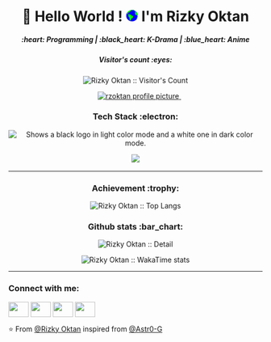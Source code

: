 
<h1 align="center">👋 Hello World !  <img src="https://raw.githubusercontent.com/rainerhosch/rainerhosch/refs/heads/main/assets/images/Earth.gif" width="24px"> I'm Rizky Oktan
</h1>
  
<h5 align="center"> :heart: Programming | :black_heart: K-Drama | :blue_heart: Anime </h5>


<h5 align="center">Visitor's count :eyes:</h5>
<p align="center">
  <img src="https://profile-counter.glitch.me/{rainerhosch}/count.svg" alt="Rizky Oktan :: Visitor's Count" />
</p>
<div align="center">
  <a href="https://www.instagram.com/rz._.ar/" target="_blank">
    <img src="https://github.com/rzoktan/rzoktan/blob/main/assets/images/ig240.png" width="auto" height="133" alt="rzoktan profile picture" style="vertical-align: top; margin-left: 15px;"/>
  </a>
  <img src="https://record.gewang.wiki/entry/1/" onError="this.style.display = 'none';" alt=""/>
</div>

<h3 align="center">Tech Stack :electron: </h3>
<p align="center">
  <picture>
    <source media="(prefers-color-scheme: dark)" srcset="https://streak-stats.demolab.com?user=rzoktan&theme=dark&hide_border=true&background=0D1117&stroke=ffffff&ring=FE0034&fire=FE0034&currStreakLabel=EBEBEB" width = 500>
    <source media="(prefers-color-scheme: light)" srcset="https://streak-stats.demolab.com?user=rzoktan&hide_border=true&background=FFFFFF&ring=FE0034&fire=FE0034&currStreakLabel=FE0034" width = 500>
    <img alt="Shows a black logo in light color mode and a white one in dark color mode." src="">
  </picture>
</p>
<p align="center">
  <a>
      <img media="(prefers-color-scheme: dark)" src="https://skillicons.dev/icons?i=nodejs,js,ts,solidity,python,php,cpp,java,golang,dart,flutter,html,css,react,nextjs,express,laravel,jquery,firebase,mongodb,elasticsearch,mysql,sqlite,vscode,androidstudio,arduino,postman,tensorflow,docker,gcp,aws,ipfs,vercel,tailwind,bootstrap,discord,npm,yarn,git,github,gitlab,md,xd,pr,ae,ps,windows,linux,ubuntu,kali&theme=dark&perline=25" />
  </a>
</p>
<hr>

<h3 align="center"> Achievement :trophy:</h3>
<p align="center"><img src="https://github-profile-trophy.vercel.app/?username=rainerhosch&theme=onedark&row=2&column=4" alt="Rizky Oktan :: Top Langs" /></p>

<!-- <h2>Github Stats</h2> -->
<h3 align="center">Github stats :bar_chart:</h3>

<p align='center'><img  width="350" src="https://github-readme-stats.vercel.app/api?username=rainerhosch&count_private=true&show_icons=true&theme=tokyonight" alt="Rizky Oktan :: Detail" />
<!-- <img align="right" width="350" src="https://github-readme-streak-stats.herokuapp.com/?user=rainerhosch&&theme=tokyonight" alt="Rizky Oktan :: Streak Stat" /></p> -->
<p align="center"><img width="350" src="https://github-readme-stats.vercel.app/api/top-langs/?username=rainerhosch&langs_count=8&theme=tokyonight&layout=donut" alt="Rizky Oktan :: WakaTime stats" />



---


<h3 align="left">Connect with me:</h3>
<div align="left">
<a href="https://x.com/onchainmfer" target="blank"><img align="center" src="https://cdn.jsdelivr.net/npm/simple-icons@3.0.1/icons/twitter.svg" alt="" height="30" width="40"/></a>
<a href="https://www.linkedin.com/in/rizky-ardiansyah-5ba6b9289/" target="blank"><img align="center" src="https://cdn.jsdelivr.net/npm/simple-icons@3.0.1/icons/linkedin.svg" alt="" height="30" width="40" /></a>
<a href="https://instagram.com/rz._.ar" target="blank"><img align="center" src="https://cdn.jsdelivr.net/npm/simple-icons@3.0.1/icons/instagram.svg" alt="" height="30" width="40" /></a>
<a href="seu link" target="blank"><img align="center" src="https://cdn.jsdelivr.net/npm/simple-icons@3.0.1/icons/youtube.svg" alt="" height="30" width="40" /></a>
</div>

⭐️ From [@Rizky Oktan](https://github.com/rainerhosch) inspired from [@Astr0-G](https://github.com/Astr0-G)


